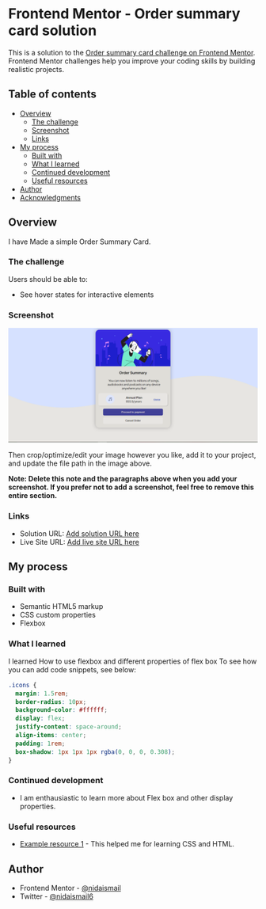 # Frontend Mentor - Order summary card solution

This is a solution to the [Order summary card challenge on Frontend Mentor](https://www.frontendmentor.io/challenges/order-summary-component-QlPmajDUj). Frontend Mentor challenges help you improve your coding skills by building realistic projects. 

## Table of contents

- [Overview](#overview)
  - [The challenge](#the-challenge)
  - [Screenshot](#screenshot)
  - [Links](#links)
- [My process](#my-process)
  - [Built with](#built-with)
  - [What I learned](#what-i-learned)
  - [Continued development](#continued-development)
  - [Useful resources](#useful-resources)
- [Author](#author)
- [Acknowledgments](#acknowledgments)



## Overview
I have Made a simple Order Summary Card.

### The challenge

Users should be able to:

- See hover states for interactive elements

### Screenshot

![](./images/screenshot.png)




Then crop/optimize/edit your image however you like, add it to your project, and update the file path in the image above.

**Note: Delete this note and the paragraphs above when you add your screenshot. If you prefer not to add a screenshot, feel free to remove this entire section.**

### Links

- Solution URL: [Add solution URL here](https://your-solution-url.com)
- Live Site URL: [Add live site URL here](https://your-live-site-url.com)

## My process

### Built with

- Semantic HTML5 markup
- CSS custom properties
- Flexbox



### What I learned

I learned How to use flexbox and different properties of flex box
To see how you can add code snippets, see below:


```css
.icons {
  margin: 1.5rem;
  border-radius: 10px;
  background-color: #ffffff;
  display: flex;
  justify-content: space-around;
  align-items: center;
  padding: 1rem;
  box-shadow: 1px 1px 1px rgba(0, 0, 0, 0.308);
}
```



### Continued development

- I am enthausiastic to learn more about Flex box and other display properties.

### Useful resources

- [Example resource 1](https://www.youtube.com/playlist?list=PLwgFb6VsUj_mtXvKDupqdWB2JBiek8YPB) - This helped me for learning CSS and HTML.


## Author

- Frontend Mentor - [@nidaismail](https://www.frontendmentor.io/profile/ismail)
- Twitter - [@nidaismail6](https://www.twitter.com/nidaismail6)



